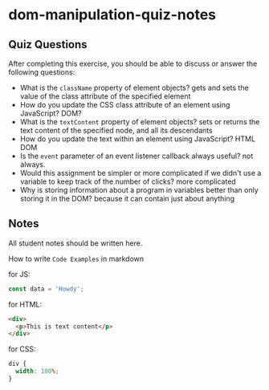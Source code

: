 # dom-manipulation-quiz-notes

## Quiz Questions

After completing this exercise, you should be able to discuss or answer the following questions:

- What is the `className` property of element objects?
  gets and sets the value of the class attribute of the specified element
- How do you update the CSS class attribute of an element using JavaScript?
  DOM?
- What is the `textContent` property of element objects?
  sets or returns the text content of the specified node, and all its descendants
- How do you update the text within an element using JavaScript?
  HTML DOM
- Is the `event` parameter of an event listener callback always useful?
  not always.
- Would this assignment be simpler or more complicated if we didn't use a variable to keep track of the number of clicks?
  more complicated
- Why is storing information about a program in variables better than only storing it in the DOM?
  because it can contain just about anything

## Notes

All student notes should be written here.

How to write `Code Examples` in markdown

for JS:

```javascript
const data = 'Howdy';
```

for HTML:

```html
<div>
  <p>This is text content</p>
</div>
```

for CSS:

```css
div {
  width: 100%;
}
```
